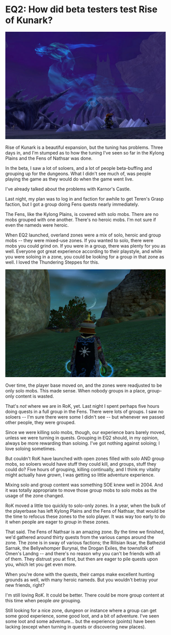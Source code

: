 # EQ2: How did beta testers test Rise of Kunark?

![eq2 field of bone](../uploads/2007/11/everquest2-2007-11-15-22-05-55-71.jpg)

Rise of Kunark is a beautiful expansion, but the tuning has problems. Three days in, and I'm stumped as to how the tuning I've seen so far in the Kylong Plains and the Fens of Nathsar was done.

In the beta, I saw a lot of soloers, and a lot of people beta-buffing and grouping up for the dungeons. What I didn't see much of, was people playing the game as they would do when the game went live.

I've already talked about the problems with Karnor's Castle.

Last night, my plan was to log in and faction for awhile to get Teren's Grasp faction, but I got a group doing Fens quests nearly immediately.

The Fens, like the Kylong Plains, is covered with solo mobs. There are no mobs grouped with one another. There's no heroic mobs. I'm not sure if even the nameds were heroic.

When EQ2 launched, overland zones were a mix of solo, heroic and group mobs -- they were mixed-use zones. If you wanted to solo, there were mobs you could grind on. If you were in a group, there was plenty for you as well. Everyone got great experience according to their playstyle, and while you were soloing in a zone, you could be looking for a group in that zone as well. I loved the Thundering Steppes for this.

![eq2 drinal field of bone](../uploads/2007/11/everquest2-2007-11-15-20-54-05-51.jpg)

Over time, the player base moved on, and the zones were readjusted to be only solo mobs. This made sense. When nobody groups in a place, group-only content is wasted.

That's *not* where we are in RoK, yet. Last night I spent perhaps five hours doing quests in a full group in the Fens. There were lots of groups. I saw no soloers -- I'm sure there were some I didn't see -- but whenever we passed other people, they were grouped.

Since we were killing solo mobs, though, our experience bars barely moved, unless we were turning in quests. Grouping in EQ2 should, in my opinion, always be more rewarding than soloing. I've got nothing against soloing; I love soloing sometimes.

But couldn't RoK have launched with open zones filled with solo AND group mobs, so soloers would have stuff they could kill, and groups, stuff they could do? Five hours of grouping, killing continually, and I think my vitality might actually have *grown*, I was getting so little adventure experience.

Mixing solo and group content was something SOE knew well in 2004. And it was totally appropriate to move those group mobs to solo mobs as the usage of the zone changed.

RoK moved a little too quickly to solo-only zones. In a year, when the bulk of the playerbase has left Kylong Plains and the Fens of Nathsar, that would be the time to refocus these zones to the solo player. It was way too early to do it when people are eager to *group* in these zones.

That said. The Fens of Nathsar is an amazing zone. By the time we finished, we'd gathered around thirty quests from the various camps around the zone. The zone is in sway of various factions; the Rilisian Iksar, the Bathezid Sarnak, the Bellywhomper Burynai, the Drogan Exiles, the townsfolk of Omen's Landng -- and there's no reason why you can't be friends with all of them. They distrust you at first, but then are eager to pile quests upon you, which let you get even more.

When you're done with the quests, their camps make excellent hunting grounds as well, with many heroic nameds. But you wouldn't betray your new friends, right?

I'm still loving RoK. It could be better. There could be more group content at this time when people *are* grouping.

Still looking for a nice zone, dungeon or instance where a group can get some good experience, some good loot, and a bit of adventure. I've seen some loot and some adventure... but the experience (points) have been lacking (except when turning in quests or discovering new places).

